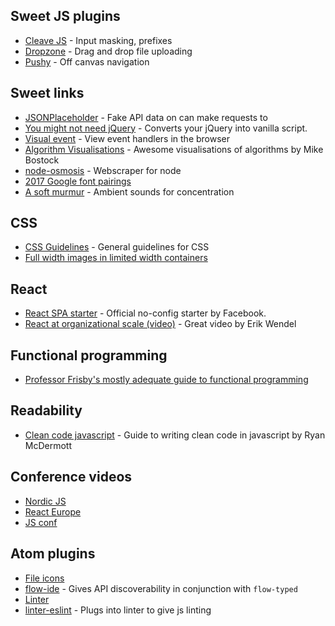 ## Sweet JS plugins

- [Cleave JS](https://github.com/nosir/cleave.js) - Input masking, prefixes
- [Dropzone](http://www.dropzonejs.com/) - Drag and drop file uploading
- [Pushy](https://github.com/christophery/pushy) - Off canvas navigation

## Sweet links
- [JSONPlaceholder](http://jsonplaceholder.typicode.com/) - Fake API data on can make requests to
- [You might not need jQuery](http://youmightnotneedjquery.com/) - Converts your jQuery into vanilla script.
- [Visual event](https://chrome.google.com/webstore/detail/visual-event/pbmmieigblcbldgdokdjpioljjninaim) - View event handlers in the browser
- [Algorithm Visualisations](https://bost.ocks.org/mike/algorithms/) - Awesome visualisations of algorithms by Mike Bostock
- [node-osmosis](https://github.com/rchipka/node-osmosis) - Webscraper for node
- [2017 Google font pairings](http://fonts.greatsimple.io/rubik-roboto/)
- [A soft murmur](http://asoftmurmur.com/) - Ambient sounds for concentration

## CSS
- [CSS Guidelines](http://cssguidelin.es/) - General guidelines for CSS
- [Full width images in limited width containers](https://css-tricks.com/full-width-containers-limited-width-parents/?utm_source=html5weekly&utm_medium=email)

## React
- [React SPA starter](https://facebook.github.io/react/blog/2016/07/22/create-apps-with-no-configuration.html) - Official no-config starter by Facebook.
- [React at organizational scale (video)](https://vimeo.com/187454109) - Great video by Erik Wendel

## Functional programming
- [Professor Frisby's mostly adequate guide to functional programming](https://www.gitbook.com/book/drboolean/mostly-adequate-guide/details)

## Readability

- [Clean code javascript](https://github.com/ryanmcdermott/clean-code-javascript) - Guide to writing clean code in javascript by Ryan McDermott

## Conference videos
- [Nordic JS](https://www.youtube.com/user/nordicjs/videos)
- [React Europe](https://www.youtube.com/channel/UCorlLn2oZfgOJ-FUcF2eZ1A/videos)
- [JS conf](https://www.youtube.com/user/jsconfeu/videos)

## Atom plugins
- [File icons](https://atom.io/packages/file-icons)
- [flow-ide](https://atom.io/packages/flow-ide) - Gives API discoverability in conjunction with `flow-typed`
- [Linter](https://atom.io/packages/linter)
- [linter-eslint](https://atom.io/packages/linter-eslint) - Plugs into linter to give js linting
